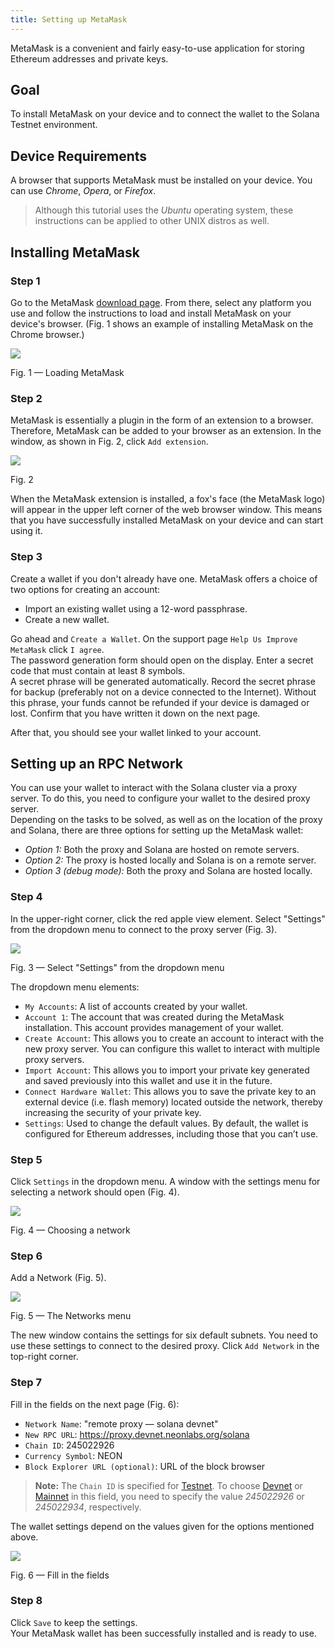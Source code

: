 ```yaml
---
title: Setting up MetaMask
---
```


MetaMask is a convenient and fairly easy-to-use application for storing Ethereum addresses and private keys.

## Goal

To install MetaMask on your device and to connect the wallet to the Solana Testnet environment.  

## Device Requirements

A browser that supports MetaMask must be installed on your device. You can use *Chrome*, *Opera*, or *Firefox*.  

> Although this tutorial uses the *Ubuntu* operating system, these instructions can be applied to other UNIX distros as well.  

## Installing MetaMask

### Step 1
Go to the MetaMask [download page](https://metamask.io/download.html). From there, select any platform you use and follow the instructions to load and install MetaMask on your device's browser. (Fig. 1 shows an example of installing MetaMask on the Chrome browser.)  

<div class='neon-img-box-600' style={{textAlign: 'center'}}>

![](./img/metamask-1.png)

Fig. 1 — Loading MetaMask

</div>

### Step 2
MetaMask is essentially a plugin in the form of an extension to a browser. Therefore, MetaMask can be added to your browser as an extension. In the window, as shown in Fig. 2, click `Add extension`.  

<div class='neon-img-width-300' style={{textAlign: 'center'}}>

![](./img/metamask-2.png)

Fig. 2

</div>

When the MetaMask extension is installed, a fox's face (the MetaMask logo) will appear in the upper left corner of the web browser window. This means that you have successfully installed MetaMask on your device and can start using it.

### Step 3
Create a wallet if you don't already have one. MetaMask offers a choice of two options for creating an account:  
* Import an existing wallet using a 12-word passphrase.
* Create a new wallet.

Go ahead and `Create a Wallet`. On the support page `Help Us Improve MetaMask` click `I agree`.  
The password generation form should open on the display. Enter a secret code that must contain at least 8 symbols.  
A secret phrase will be generated automatically. Record the secret phrase for backup (preferably not on a device connected to the Internet). Without this phrase, your funds cannot be refunded if your device is damaged or lost. Confirm that you have written it down on the next page.  

After that, you should see your wallet linked to your account.

## Setting up an RPC Network

You can use your wallet to interact with the Solana cluster via a proxy server. To do this, you need to configure your wallet to the desired proxy server.  
Depending on the tasks to be solved, as well as on the location of the proxy and Solana, there are three options for setting up the MetaMask wallet:  

  * *Option 1:* Both the proxy and Solana are hosted on remote servers.
  * *Option 2:* The proxy is hosted locally and Solana is on a remote server.
  * *Option 3 (debug mode):* Both the proxy and Solana are hosted locally.

### Step 4
In the upper-right corner, click the red apple view element. Select "Settings" from the dropdown menu to connect to the proxy server (Fig. 3).  

<div class='neon-img-box-600' style={{textAlign: 'center'}}>

![](./img/metamask-3.png)

Fig. 3 — Select "Settings" from the dropdown menu

</div>


The dropdown menu elements:
* `My Accounts`: A list of accounts created by your wallet.
* `Account 1`: The account that was created during the MetaMask installation. This account provides management of your wallet.
* `Create Account`: This allows you to create an account to interact with the new proxy server. You can configure this wallet to interact with multiple proxy servers.
* `Import Account`: This allows you to import your private key generated and saved previously into this wallet and use it in the future.
* `Connect Hardware Wallet`: This allows you to save the private key to an external device (i.e. flash memory) located outside the network, thereby increasing the security of your private key.
* `Settings`: Used to change the default values. By default, the wallet is configured for Ethereum addresses, including those that you can’t use.

### Step 5
Click `Settings` in the dropdown menu. A window with the settings menu for selecting a network should open (Fig. 4).  

<div class='neon-img-box-600' style={{textAlign: 'center'}}>

![](img/metamask-4.png)

Fig. 4 — Choosing a network

</div>

### Step 6
Add a Network (Fig. 5).  

<div class='neon-img-box-600' style={{textAlign: 'center'}}>

![](img/metamask-5.png)

Fig. 5 — The Networks menu

</div>

The new window contains the settings for six default subnets. You need to use these settings to connect to the desired proxy. Click `Add Network` in the top-right corner.  

### Step 7
Fill in the fields on the next page (Fig. 6):  
* `Network Name`: "remote proxy — solana devnet"
* `New RPC URL`: https://proxy.devnet.neonlabs.org/solana
* `Chain ID`: 245022926
* `Currency Symbol`: NEON
* `Block Explorer URL (optional)`: URL of the block browser

> **Note:** The `Chain ID` is specified for [Testnet](https://docs.solana.com/clusters#testnet). To choose [Devnet](https://docs.solana.com/clusters#devnet) or [Mainnet](https://docs.solana.com/clusters#mainnet-beta) in this field, you need to specify the value *245022926* or *245022934*, respectively.

The wallet settings depend on the values given for the options mentioned above.  

<div class='neon-img-box-300' style={{textAlign: 'center'}}>

![](img/metamask-6.png)

Fig. 6 — Fill in the fields

</div>


### Step 8

Click `Save` to keep the settings.  
Your MetaMask wallet has been successfully installed and is ready to use.
